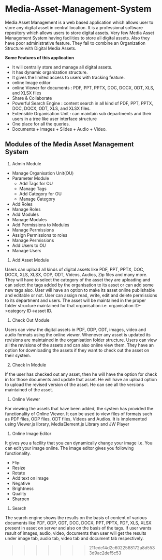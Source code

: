 Media-Asset-Management-System
=============================


Media Asset Management is a web based application which
allows user to store any digital asset in central location. It is a
professional software repository which allows users to store
digital assets.
Very few Media Asset Management System having facilities to store all digital assets. 
Also they have poor administrative feature. They fail to combine an Organization
Structure with Digital Media Assets.

**Some Features of this application**
* It will centrally store and manage all digital assets.
* It has dynamic organization structure.
* It gives the limited access to users with tracking feature.
* online Image editor
* online Viewer for documents : PDF, PPT, PPTX, DOC, DOCX, ODT, XLS, and XLSX files
* Share & Collaborate
* Powerful Search Engine : content search in  all kind of PDF, PPT, PPTX, DOC, DOCX, ODT, XLS, and XLSX files.
* Extensible Organisation Unit : can maintain sub departments and their users in a tree like user interface structure
* One place for all the queries.
* Documents + Images + Slides + Audio + Video.

## Modules of the Media Asset Management System

1. Admin Module

* Manage Organisation Unit(OU)
* Parameter Module
  * Add Tags for OU
  * Manage Tags
  * Add Category for OU
  * Manage Category
* Add Roles
* Manage Roles
* Add Modules
* Manage Modules
* Add Permissions to Modules
* Manage Permissions
* Assign Permissions to roles
* Manage Permissions
* Add Users to OU
* Manage Users 

1. Add Asset Module

Users can upload all kinds of digital assets like PDF, PPT, PPTX, DOC,
DOCX, XLS, XLSX, ODP, ODT, Videos, Audios, Zip files and many more.
They will have to select the category of the asset they are uploading and
can select the tags added by the organisation to its asset or can add some
new tags also. User will have an option to make its asset online
publishable and editable or not. User can assign read, write, edit and
delete permissions to its department and users. The asset will be
maintained in the proper folder structure maintained for that
organisation i.e. organisation ID->category ID->asset ID.

1. Check Out Module

Users can view the digital assets in PDF, ODP, ODT, images, video and
audio formats using the online viewer. Whenever any asset is updated its
revisions are maintained in the organisation folder structure. Users can
view all the revisions of the assets and can also online view them. They
have an option for downloading the assets if they want to check out the
asset on their system.

2. Check In Module

If the user has checked out any asset, then he will have the option for
check in for those documents and update that asset. He will have an
upload option to upload the revised version of the asset. He can see all
the versions maintained of the asset.

1. Online Viewer

For viewing the assets that have been added, the system has provided
the functionality of Online Viewer. It can be used to view files of formats
such as PDF files, ODP files, ODT files, Videos and Audios. It is
implemented using Viewer.js library, MediaElement.js Library and JW
Player

1. Online Image Editor

It gives you a facility that you can dynamically change your image i.e.
You can edit your image online. The image editor gives you following
functionality.
* Flip
* Resize
* Rotate
* Add text on image
* Negative
* Brightness
* Quality
* Sharpen

1. Search

The search engine shows the results on the basis of content of various
documents like PDF, ODP, ODT, DOC, DOCX, PPT, PPTX, PDF, XLS, XLSX
present in asset on server and also on the basis of the tags. If user wants
result of images, audio, video, documents then user will get the results
under image tab, audio tab, video tab and document tab respectively.

>>>>>>> 211ede14d2c6022588172a8d5533d9ac2def5c53
